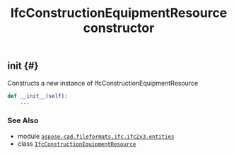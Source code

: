 ﻿---
title: IfcConstructionEquipmentResource constructor
second_title: Aspose.CAD for Python via .NET API References
description: 
type: docs
weight: 10
url: /python-net/aspose.cad.fileformats.ifc.ifc2x3.entities/ifcconstructionequipmentresource/__init__/
is_root: false
---

## __init__ {#}

Constructs a new instance of IfcConstructionEquipmentResource



```python
def __init__(self):
    ...
```





### See Also
* module [`aspose.cad.fileformats.ifc.ifc2x3.entities`](../../)
* class [`IfcConstructionEquipmentResource`](/cad/python-net/aspose.cad.fileformats.ifc.ifc2x3.entities/ifcconstructionequipmentresource)
